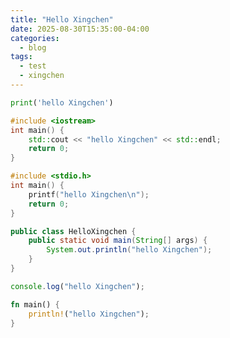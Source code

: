 ```yaml
---
title: "Hello Xingchen"
date: 2025-08-30T15:35:00-04:00
categories:
  - blog
tags:
  - test
  - xingchen
---
```


```python
print('hello Xingchen')
```

```cpp
#include <iostream>
int main() {
    std::cout << "hello Xingchen" << std::endl;
    return 0;
}
```

```c
#include <stdio.h>
int main() {
    printf("hello Xingchen\n");
    return 0;
}
```

```java
public class HelloXingchen {
    public static void main(String[] args) {
        System.out.println("hello Xingchen");
    }
}
```

```javascript
console.log("hello Xingchen");
```

```rust
fn main() {
    println!("hello Xingchen");
}
```
